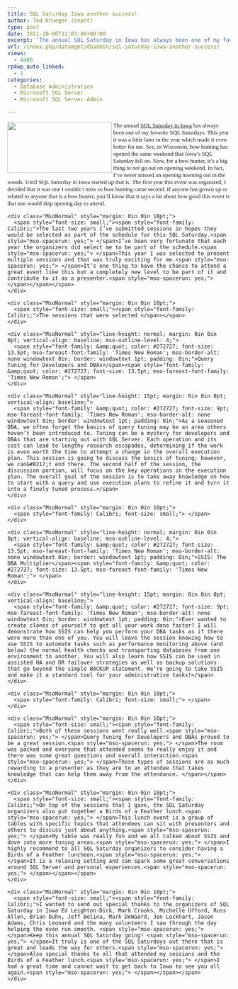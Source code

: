 ```yaml
---
title: SQL Saturday Iowa another success!
author: Ted Krueger (onpnt)
type: post
date: 2011-10-06T12:03:00+00:00
excerpt: 'The annual SQL Saturday in Iowa has always been one of my favorite SQL Saturdays. This year it was a little later in the year which made it even better for me. See, in Wisconsin, bow hunting has opened the same weekend that Iowa’s SQL Saturday fell on.&hellip;'
url: /index.php/datamgmt/dbadmin/sql-saturday-iowa-another-success/
views:
  - 4406
rp4wp_auto_linked:
  - 1
categories:
  - Database Administration
  - Microsoft SQL Server
  - Microsoft SQL Server Admin

---
```

<div class="MsoNormal" style="margin: 0in 0in 10pt;">
  <div class="image_block">
    <a href="/media/blogs/All/sqlsat98_web.png?mtime=1317909489"><img src="/wp-content/uploads/blogs/All/sqlsat98_web.png?mtime=1317909489" alt="" width="236" height="115" align="left" /></a>
  </div>
  
  <p>
    <span style="font-family: Calibri; font-size: small;">The annual </span><a href="http://www.sqlsaturday.com/98/eventhome.aspx"><span style="font-family: Calibri; font-size: small;">SQL Saturday in Iowa</span></a><span style="font-size: small;"><span style="font-family: Calibri;"> has always been one of my favorite SQL Saturdays.<span style="mso-spacerun: yes;"> </span>This year it was a little later in the year which made it even better for me.<span style="mso-spacerun: yes;"> </span>See, in Wisconsin, bow hunting has opened the same weekend that Iowa’s SQL Saturday fell on.<span style="mso-spacerun: yes;"> </span>Now, for a bow hunter, it’s a big thing to not go out on opening weekend.<span style="mso-spacerun: yes;"> </span>In fact, I’ve never missed an opening morning out in the woods.<span style="mso-spacerun: yes;"> </span>Until SQL Saturday in Iowa started up that is.<span style="mso-spacerun: yes;"> </span>The first year this event was organized, I decided that it was one I couldn’t miss so bow hunting came second.<span style="mso-spacerun: yes;"> </span>If anyone has grown up or related to anyone that is a bow hunter, you’ll know that it says a lot about how good this event is that one would skip opening day to attend.</span></span></div> 
    
    <div class="MsoNormal" style="margin: 0in 0in 10pt;">
      <span style="font-size: small;"><span style="font-family: Calibri;">The last two years I’ve submitted sessions in hopes they would be selected as part of the schedule for this SQL Saturday.<span style="mso-spacerun: yes;"> </span>I’ve been very fortunate that each year the organizers did select me to be part of the schedule.<span style="mso-spacerun: yes;"> </span>This year I was selected to present multiple sessions and that was truly exciting for me.<span style="mso-spacerun: yes;"> </span>It’s one thing to have the chance to attend a great event like this but a completely new level to be part of it and contribute to it as a presenter.<span style="mso-spacerun: yes;"> </span></span></span>
    </div>
    
    <div class="MsoNormal" style="margin: 0in 0in 10pt;">
      <span style="font-size: small;"><span style="font-family: Calibri;">The sessions that were selected </span></span>
    </div>
    
    <div class="MsoNormal" style="line-height: normal; margin: 0in 0in 0pt; vertical-align: baseline; mso-outline-level: 4;">
      <span style="font-family: &amp;quot; color: #272727; font-size: 13.5pt; mso-fareast-font-family: 'Times New Roman'; mso-border-alt: none windowtext 0in; border: windowtext 1pt; padding: 0in;">Query Tuning for Developers and DBAs</span><span style="font-family: &amp;quot; color: #272727; font-size: 13.5pt; mso-fareast-font-family: 'Times New Roman';"> </span>
    </div>
    
    <div class="MsoNormal" style="line-height: 15pt; margin: 0in 0in 0pt; vertical-align: baseline;">
      <span style="font-family: &amp;quot; color: #272727; font-size: 9pt; mso-fareast-font-family: 'Times New Roman'; mso-border-alt: none windowtext 0in; border: windowtext 1pt; padding: 0in;">As a seasoned DBA, we often forget the basics of query tuning may be an area others haven’t been introduced to. Tuning can be a mystery for developers and DBAs that are starting out with SQL Server. Each operation and its cost can lead to lengthy research escapades, determining if the work is even worth the time to attempt a change in the overall execution plan. This session is going to discuss the basics of tuning; however, we can&#8217;t end there. The second half of the session, the discussion portion, will focus on the key operations in the execution plan. The overall goal of the session is to take away knowledge on how to start with a query and use execution plans to refine it and turn it into a finely tuned process.</span>
    </div>
    
    <div class="MsoNormal" style="margin: 0in 0in 10pt;">
      <span style="font-family: Calibri; font-size: small;"> </span>
    </div>
    
    <div class="MsoNormal" style="line-height: normal; margin: 0in 0in 0pt; vertical-align: baseline; mso-outline-level: 4;">
      <span style="font-family: &amp;quot; color: #272727; font-size: 13.5pt; mso-fareast-font-family: 'Times New Roman'; mso-border-alt: none windowtext 0in; border: windowtext 1pt; padding: 0in;">SSIS: The DBA Multiplier</span><span style="font-family: &amp;quot; color: #272727; font-size: 13.5pt; mso-fareast-font-family: 'Times New Roman';"> </span>
    </div>
    
    <div class="MsoNormal" style="line-height: 15pt; margin: 0in 0in 0pt; vertical-align: baseline;">
      <span style="font-family: &amp;quot; color: #272727; font-size: 9pt; mso-fareast-font-family: 'Times New Roman'; mso-border-alt: none windowtext 0in; border: windowtext 1pt; padding: 0in;">Ever wanted to create clones of yourself to get all your work done faster? I will demonstrate how SSIS can help you perform your DBA tasks as if there were more than one of you. You will leave the session knowing how to use SSIS to automate tasks such as performance monitoring above (and below) the normal health checks and transporting databases from one environment to another. You will also learn how SSIS can be used in assisted HA and DR failover strategies as well as backup solutions that go beyond the simple BACKUP statement. We’re going to take SSIS and make it a standard tool for your administrative tasks!</span>
    </div>
    
    <div class="MsoNormal" style="margin: 0in 0in 10pt;">
      <span style="font-family: Calibri; font-size: small;"> </span>
    </div>
    
    <div class="MsoNormal" style="margin: 0in 0in 10pt;">
      <span style="font-size: small;"><span style="font-family: Calibri;">Both of these sessions went really well.<span style="mso-spacerun: yes;"> </span>Query Tuning for Developers and DBAs proved to be a great session.<span style="mso-spacerun: yes;"> </span>The room was packed and everyone that attended seems to really enjoy it and there was some great questions and overall interaction.<span style="mso-spacerun: yes;"> </span>Those types of sessions are as much rewarding to a presenter as they are to an attendee that takes knowledge that can help them away from the attendance. </span></span>
    </div>
    
    <div class="MsoNormal" style="margin: 0in 0in 10pt;">
      <span style="font-size: small;"><span style="font-family: Calibri;">On top of the sessions that I gave, the SQL Saturday organizers also put together a Birds of a Feather lunch.<span style="mso-spacerun: yes;"> </span>This lunch event is a group of tables with specific topics that attendees can sit with presenters and others to discuss just about anything.<span style="mso-spacerun: yes;"> </span>My table was really fun and we all talked about SSIS and dove into more tuning areas.<span style="mso-spacerun: yes;"> </span>I highly recommend to all SQL Saturday organizers to consider having a Birds of a Feather luncheon.<span style="mso-spacerun: yes;"> </span>It is a relaxing setting and can spark some great conversations around SQL Server and personal experiences.<span style="mso-spacerun: yes;"> </span></span></span>
    </div>
    
    <div class="MsoNormal" style="margin: 0in 0in 10pt;">
      <span style="font-size: small;"><span style="font-family: Calibri;">I wanted to send out special thanks to the organizers of SQL Saturday in Iowa Ed Leighton-Dick, Mark Crooks, Michelle Ufford, Russ Allen, Brian Duhn, Jeff Belina, Mark DeWaard, Jen Lockhart, Jason Adams, Chris Leonard and the many volunteers I saw through the day helping the even run smooth. <span style="mso-spacerun: yes;"> </span>Keep this annual SQL Saturday going! <span style="mso-spacerun: yes;"> </span>It truly is one of the SQL Saturdays out there that is great and leads the way for others.<span style="mso-spacerun: yes;"> </span>Also special thanks to all that attended my sessions and the Birds of a Feather lunch.<span style="mso-spacerun: yes;"> </span>I had a great time and cannot wait to get back to Iowa to see you all again.<span style="mso-spacerun: yes;"> </span></span></span>
    </div>